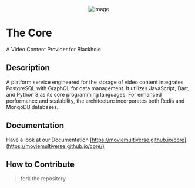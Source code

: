 <p align="center">
  <img src="https://moviemultiverse.github.io/core/icoon.png" alt="Image">
</p>

# The Core 

A Video Content Provider for Blackhole

## Description

A platform service engineered for the storage of video content integrates PostgreSQL with GraphQL for data management. It utilizes JavaScript, Dart, and Python 3 as its core programming languages. For enhanced performance and scalability, the architecture incorporates both Redis and MongoDB databases.

## Documentation

Have a look at our Documentation
[https://moviemultiverse.github.io/core](https://moviemultiverse.github.io/core/)

## How to Contribute 

> fork the repository 
>